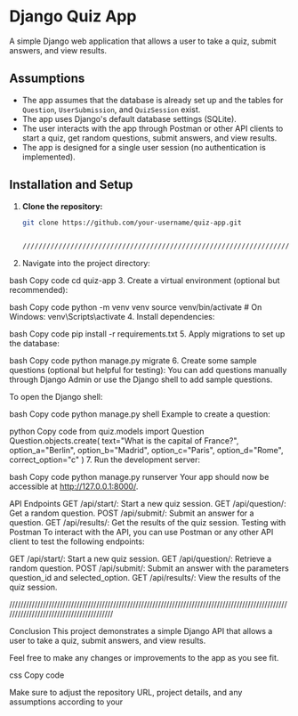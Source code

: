 # Django Quiz App

A simple Django web application that allows a user to take a quiz, submit answers, and view results.

## Assumptions

- The app assumes that the database is already set up and the tables for `Question`, `UserSubmission`, and `QuizSession` exist.
- The app uses Django's default database settings (SQLite).
- The user interacts with the app through Postman or other API clients to start a quiz, get random questions, submit answers, and view results.
- The app is designed for a single user session (no authentication is implemented).

## Installation and Setup

1. **Clone the repository:**
   ```bash
   git clone https://github.com/your-username/quiz-app.git


   ///////////////////////////////////////////////////////////////////////////////////////////////////////////////////////////////////////////////

2. Navigate into the project directory:

bash
Copy code
cd quiz-app
3. Create a virtual environment (optional but recommended):

bash
Copy code
python -m venv venv
source venv/bin/activate  # On Windows: venv\Scripts\activate
4. Install dependencies:

bash
Copy code
pip install -r requirements.txt
5. Apply migrations to set up the database:

bash
Copy code
python manage.py migrate
6. Create some sample questions (optional but helpful for testing): You can add questions manually through Django Admin or use the Django shell to add sample questions.

To open the Django shell:

bash
Copy code
python manage.py shell
Example to create a question:

python
Copy code
from quiz.models import Question
Question.objects.create(
    text="What is the capital of France?",
    option_a="Berlin", option_b="Madrid", option_c="Paris", option_d="Rome",
    correct_option="c"
)
7. Run the development server:

bash
Copy code
python manage.py runserver
Your app should now be accessible at http://127.0.0.1:8000/.

API Endpoints
GET /api/start/: Start a new quiz session.
GET /api/question/: Get a random question.
POST /api/submit/: Submit an answer for a question.
GET /api/results/: Get the results of the quiz session.
Testing with Postman
To interact with the API, you can use Postman or any other API client to test the following endpoints:

GET /api/start/: Start a new quiz session.
GET /api/question/: Retrieve a random question.
POST /api/submit/: Submit an answer with the parameters question_id and selected_option.
GET /api/results/: View the results of the quiz session.

////////////////////////////////////////////////////////////////////////////////////////////////////////////////////////////////////////

Conclusion
This project demonstrates a simple Django API that allows a user to take a quiz, submit answers, and view results.

Feel free to make any changes or improvements to the app as you see fit.

css
Copy code

Make sure to adjust the repository URL, project details, and any assumptions according to your 
